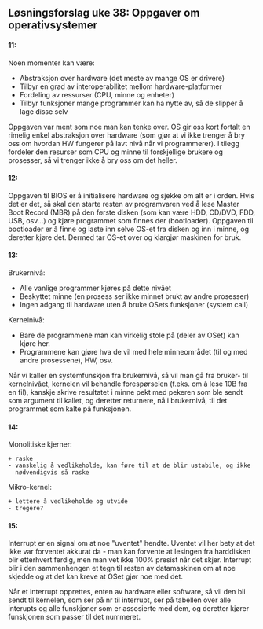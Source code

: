 

## Løsningsforslag uke 38: Oppgaver om operativsystemer


#### 11:

Noen momenter kan være:

- Abstraksjon over hardware (det meste av mange OS er drivere)
- Tilbyr en grad av interoperabilitet mellom hardware-platformer
- Fordeling av ressurser (CPU, minne og enheter)
- Tilbyr funksjoner mange programmer kan ha nytte av, så de slipper å lage disse selv

Oppgaven var ment som noe man kan tenke over. OS gir oss kort fortalt en
rimelig enkel abstraksjon over hardware (som gjør at vi ikke trenger å
bry oss om hvordan HW fungerer på lavt nivå når vi programmerer). I
tilegg fordeler den resurser som CPU og minne til forskjellige brukere
og prosesser, så vi trenger ikke å bry oss om det heller.
 

#### 12:

Oppgaven til BIOS er å initialisere hardware og sjekke om alt er i 
orden. Hvis det er det, så skal den starte resten av programvaren ved
å lese Master Boot Record (MBR) på den første disken (som kan være HDD, 
CD/DVD, FDD, USB, osv...) og kjøre programmet som finnes der 
(bootloader). Oppgaven til bootloader er å finne og laste inn selve 
OS-et fra disken og inn i minne, og deretter kjøre det. Dermed tar OS-et over og klargjør maskinen for bruk.


#### 13:

Brukernivå:

- Alle vanlige programmer kjøres på dette nivået
- Beskyttet minne (en prosess ser ikke minnet brukt av andre prosesser)
- Ingen adgang til hardware uten å bruke OSets funksjoner (system call)

Kernelnivå:

- Bare de programmene man kan virkelig stole på (deler av OSet) kan
  kjøre her.
- Programmene kan gjøre hva de vil med hele minneområdet (til og med
  andre prosessene), HW, osv.

Når vi kaller en systemfunskjon fra brukernivå, så vil man gå fra 
bruker- til kernelnivået, kernelen vil behandle forespørselen (f.eks.
om å lese 10B fra en fil), kanskje skrive resultatet i minne pekt med
pekeren som ble sendt som argument til kallet, og deretter returnere,
nå i brukernivå, til det programmet som kalte på funksjonen.
  
  
#### 14:

Monolitiske kjerner:

    + raske
    - vanskelig å vedlikeholde, kan føre til at de blir ustabile, og ikke
      nødvendigvis så raske
  
Mikro-kernel:

    + lettere å vedlikeholde og utvide
    - tregere?


#### 15:

Interrupt er en signal om at noe "uventet" hendte. Uventet vil her bety
at det ikke var forventet akkurat da - man kan forvente at lesingen fra
harddisken blir etterhvert ferdig, men man vet ikke 100% presist når 
det skjer. Interrupt blir i den sammenhengen et tegn til resten av
datamaskinen om at noe skjedde og at det kan kreve at OSet gjør noe med 
det.

Når et interrupt opprettes, enten av hardware eller software, så vil 
den bli sendt til kernelen, som ser på nr til interrupt, ser på 
tabellen over alle interupts og alle funskjoner som er assosierte med
dem, og deretter kjører funskjonen som passer til det nummeret.
